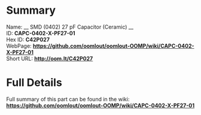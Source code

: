 
Summary
=================
  
Name: __ SMD (0402) 27 pF Capacitor (Ceramic) __    
ID: __CAPC-0402-X-PF27-01__   
Hex ID: __C42P027__   
WebPage: __https://github.com/oomlout/oomlout-OOMP/wiki/CAPC-0402-X-PF27-01__   
Short URL: __http://oom.lt/C42P027__   

Full Details
==========================
Full summary of this part can be found in the wiki:   
__https://github.com/oomlout/oomlout-OOMP/wiki/CAPC-0402-X-PF27-01__    

